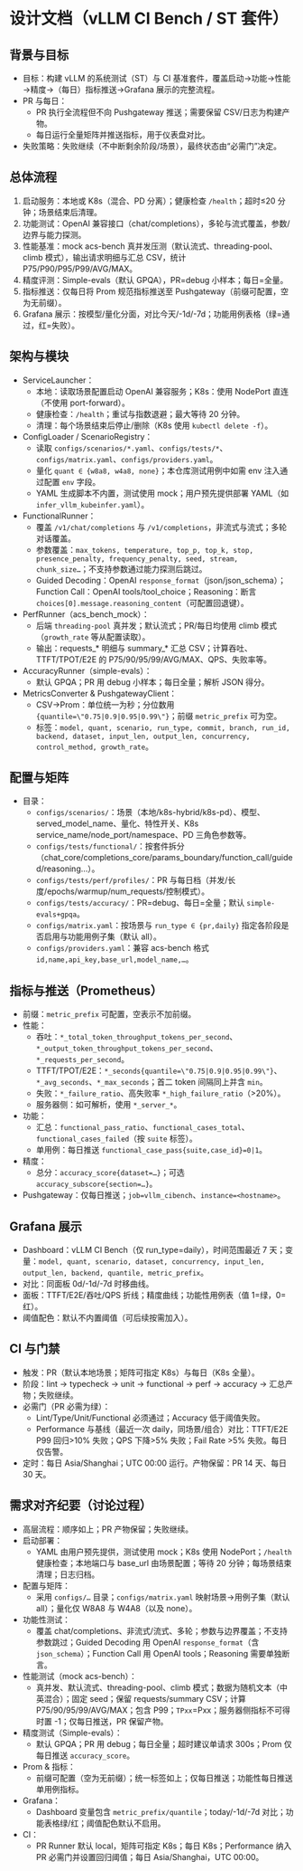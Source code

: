 # 设计文档（vLLM CI Bench / ST 套件）

## 背景与目标
- 目标：构建 vLLM 的系统测试（ST）与 CI 基准套件，覆盖启动→功能→性能→精度→（每日）指标推送→Grafana 展示的完整流程。
- PR 与每日：
  - PR 执行全流程但不向 Pushgateway 推送；需要保留 CSV/日志为构建产物。
  - 每日运行全量矩阵并推送指标，用于仪表盘对比。
- 失败策略：失败继续（不中断剩余阶段/场景），最终状态由“必需门”决定。

## 总体流程
1) 启动服务：本地或 K8s（混合、PD 分离）；健康检查 `/health`；超时≤20 分钟；场景结束后清理。
2) 功能测试：OpenAI 兼容接口（chat/completions），多轮与流式覆盖，参数/边界与能力探测。
3) 性能基准：mock acs-bench 真并发压测（默认流式、threading-pool、climb 模式），输出请求明细与汇总 CSV，统计 P75/P90/P95/P99/AVG/MAX。
4) 精度评测：Simple-evals（默认 GPQA），PR=debug 小样本；每日=全量。
5) 指标推送：仅每日将 Prom 规范指标推送至 Pushgateway（前缀可配置，空为无前缀）。
6) Grafana 展示：按模型/量化分面，对比今天/-1d/-7d；功能用例表格（绿=通过，红=失败）。

## 架构与模块
- ServiceLauncher：
  - 本地：读取场景配置启动 OpenAI 兼容服务；K8s：使用 NodePort 直连（不使用 port-forward）。
  - 健康检查：`/health`；重试与指数退避；最大等待 20 分钟。
  - 清理：每个场景结束后停止/删除（K8s 使用 `kubectl delete -f`）。
- ConfigLoader / ScenarioRegistry：
  - 读取 `configs/scenarios/*.yaml`、`configs/tests/*`、`configs/matrix.yaml`、`configs/providers.yaml`。
  - 量化 `quant ∈ {w8a8, w4a8, none}`；本仓库测试用例中如需 env 注入通过配置 `env` 字段。
  - YAML 生成脚本不内置，测试使用 mock；用户预先提供部署 YAML（如 `infer_vllm_kubeinfer.yaml`）。
- FunctionalRunner：
  - 覆盖 `/v1/chat/completions` 与 `/v1/completions`，非流式与流式；多轮对话覆盖。
  - 参数覆盖：`max_tokens, temperature, top_p, top_k, stop, presence_penalty, frequency_penalty, seed, stream, chunk_size…`；不支持参数通过能力探测后跳过。
  - Guided Decoding：OpenAI `response_format`（json/json_schema）；Function Call：OpenAI tools/tool_choice；Reasoning：断言 `choices[0].message.reasoning_content`（可配置回退键）。
- PerfRunner（acs_bench_mock）：
  - 后端 `threading-pool` 真并发；默认流式；PR/每日均使用 climb 模式（`growth_rate` 等从配置读取）。
  - 输出：requests_* 明细与 summary_* 汇总 CSV；计算吞吐、TTFT/TPOT/E2E 的 P75/90/95/99/AVG/MAX、QPS、失败率等。
- AccuracyRunner（simple-evals）：
  - 默认 GPQA；PR 用 debug 小样本；每日全量；解析 JSON 得分。
- MetricsConverter & PushgatewayClient：
  - CSV→Prom：单位统一为秒；分位数用 `{quantile=\"0.75|0.9|0.95|0.99\"}`；前缀 `metric_prefix` 可为空。
  - 标签：`model, quant, scenario, run_type, commit, branch, run_id, backend, dataset, input_len, output_len, concurrency, control_method, growth_rate`。

## 配置与矩阵
- 目录：
  - `configs/scenarios/`：场景（本地/k8s-hybrid/k8s-pd）、模型、served_model_name、量化、特性开关、K8s service_name/node_port/namespace、PD 三角色参数等。
  - `configs/tests/functional/`：按套件拆分（chat_core/completions_core/params_boundary/function_call/guided/reasoning…）。
  - `configs/tests/perf/profiles/`：PR 与每日档（并发/长度/epochs/warmup/num_requests/控制模式）。
  - `configs/tests/accuracy/`：PR=debug、每日=全量；默认 `simple-evals+gpqa`。
  - `configs/matrix.yaml`：按场景与 `run_type ∈ {pr,daily}` 指定各阶段是否启用与功能用例子集（默认 all）。
  - `configs/providers.yaml`：兼容 acs-bench 格式 `id,name,api_key,base_url,model_name,…`。

## 指标与推送（Prometheus）
- 前缀：`metric_prefix` 可配置，空表示不加前缀。
- 性能：
  - 吞吐：`*_total_token_throughput_tokens_per_second`、`*_output_token_throughput_tokens_per_second`、`*_requests_per_second`。
  - TTFT/TPOT/E2E：`*_seconds{quantile=\"0.75|0.9|0.95|0.99\"}`、`*_avg_seconds`、`*_max_seconds`；首二 token 间隔同上并含 `min`。
  - 失败：`*_failure_ratio`、高失败率 `*_high_failure_ratio`（>20%）。
  - 服务器侧：如可解析，使用 `*_server_*`。
- 功能：
  - 汇总：`functional_pass_ratio`、`functional_cases_total`、`functional_cases_failed`（按 `suite` 标签）。
  - 单用例：每日推送 `functional_case_pass{suite,case_id}=0|1`。
- 精度：
  - 总分：`accuracy_score{dataset=…}`；可选 `accuracy_subscore{section=…}`。
- Pushgateway：仅每日推送；`job=vllm_cibench`、`instance=<hostname>`。

## Grafana 展示
- Dashboard：vLLM CI Bench（仅 run_type=daily），时间范围最近 7 天；变量：`model, quant, scenario, dataset, concurrency, input_len, output_len, backend, quantile, metric_prefix`。
- 对比：同面板 0d/-1d/-7d 时移曲线。
- 面板：TTFT/E2E/吞吐/QPS 折线；精度曲线；功能性用例表（值 1=绿，0=红）。
- 阈值配色：默认不内置阈值（可后续按需加入）。

## CI 与门禁
- 触发：PR（默认本地场景；矩阵可指定 K8s）与每日（K8s 全量）。
- 阶段：lint → typecheck → unit → functional → perf → accuracy → 汇总产物；失败继续。
- 必需门（PR 必需为绿）：
  - Lint/Type/Unit/Functional 必须通过；Accuracy 低于阈值失败。
  - Performance 与基线（最近一次 daily，同场景/组合）对比：TTFT/E2E P99 回归>10% 失败；QPS 下降>5% 失败；Fail Rate >5% 失败。每日仅告警。
- 定时：每日 Asia/Shanghai；UTC 00:00 运行。产物保留：PR 14 天、每日 30 天。

## 需求对齐纪要（讨论过程）
- 高层流程：顺序如上；PR 产物保留；失败继续。
- 启动部署：
  - YAML 由用户预先提供，测试使用 mock；K8s 使用 NodePort；`/health` 健康检查；本地端口与 base_url 由场景配置；等待 20 分钟；每场景结束清理；日志归档。
- 配置与矩阵：
  - 采用 `configs/…` 目录；`configs/matrix.yaml` 映射场景→用例子集（默认 all）；量化仅 W8A8 与 W4A8（以及 none）。
- 功能性测试：
  - 覆盖 chat/completions、非流式/流式、多轮；参数与边界覆盖；不支持参数跳过；Guided Decoding 用 OpenAI `response_format`（含 `json_schema`）；Function Call 用 OpenAI tools；Reasoning 需要单独断言。
- 性能测试（mock acs-bench）：
  - 真并发、默认流式、threading-pool、climb 模式；数据为随机文本（中英混合）；固定 seed；保留 requests/summary CSV；计算 P75/90/95/99/AVG/MAX；包含 P99；`TPxx`=Pxx；服务器侧指标不可得时置 -1；仅每日推送，PR 保留产物。
- 精度测试（Simple-evals）：
  - 默认 GPQA；PR 用 debug；每日全量；超时建议单请求 300s；Prom 仅每日推送 `accuracy_score`。
- Prom & 指标：
  - 前缀可配置（空为无前缀）；统一标签如上；仅每日推送；功能性每日推送单用例指标。
- Grafana：
  - Dashboard 变量包含 `metric_prefix/quantile`；today/-1d/-7d 对比；功能表格绿/红；阈值配色默认不启用。
- CI：
  - PR Runner 默认 local，矩阵可指定 K8s；每日 K8s；Performance 纳入 PR 必需门并设置回归阈值；每日 Asia/Shanghai，UTC 00:00。


